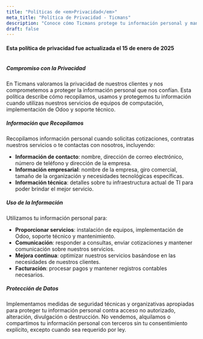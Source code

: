 ```yaml
---
title: "Políticas de <em>Privacidad</em>"
meta_title: "Política de Privacidad - Ticmans"
description: "Conoce cómo Ticmans protege tu información personal y maneja los datos de nuestros clientes de servicios tecnológicos."
draft: false
---
```

#### Esta política de privacidad fue actualizada el 15 de enero de 2025 <br><br>

##### Compromiso con la Privacidad

En Ticmans valoramos la privacidad de nuestros clientes y nos comprometemos a proteger la información personal que nos confían. Esta política describe cómo recopilamos, usamos y protegemos tu información cuando utilizas nuestros servicios de equipos de computación, implementación de Odoo y soporte técnico.

##### Información que Recopilamos

Recopilamos información personal cuando solicitas cotizaciones, contratas nuestros servicios o te contactas con nosotros, incluyendo:

- **Información de contacto**: nombre, dirección de correo electrónico, número de teléfono y dirección de la empresa.
- **Información empresarial**: nombre de la empresa, giro comercial, tamaño de la organización y necesidades tecnológicas específicas.
- **Información técnica**: detalles sobre tu infraestructura actual de TI para poder brindar el mejor servicio.

##### Uso de la Información

Utilizamos tu información personal para:

- **Proporcionar servicios**: instalación de equipos, implementación de Odoo, soporte técnico y mantenimiento.
- **Comunicación**: responder a consultas, enviar cotizaciones y mantener comunicación sobre nuestros servicios.
- **Mejora continua**: optimizar nuestros servicios basándose en las necesidades de nuestros clientes.
- **Facturación**: procesar pagos y mantener registros contables necesarios.

##### Protección de Datos

Implementamos medidas de seguridad técnicas y organizativas apropiadas para proteger tu información personal contra acceso no autorizado, alteración, divulgación o destrucción. No vendemos, alquilamos o compartimos tu información personal con terceros sin tu consentimiento explícito, excepto cuando sea requerido por ley.
